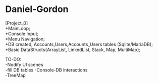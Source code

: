 # Daniel-Gordon
[Project_0]  
*MainLoop;  
*Console Input;  
*Menu Navigation;  
*DB created, Accounts,Users,Accounts_Users tables (Sqlite/MariaDB);  
*Basic DataStructs{ArrayList, LinkedList, Stack, Map, MultiMap};


TO-DO:  
-Nodify UI scenes  
-fill DB tables 
-Console-DB interactions  
-TreeMap
